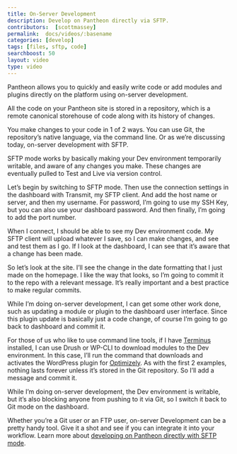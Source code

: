 ```yaml
---
title: On-Server Development
description: Develop on Pantheon directly via SFTP.
contributors:  [scottmassey]
permalink:  docs/videos/:basename
categories: [develop]
tags: [files, sftp, code]
searchboost: 50
layout: video
type: video
---
```


<Youtube src="ktesh9SiHfc" title="On Server Development" />

Pantheon allows you to quickly and easily write code or add modules and plugins directly on the platform using on-server development.

All the code on your Pantheon site is stored in a repository, which is a remote canonical storehouse of code along with its history of changes.

You make changes to your code in 1 of 2 ways. You can use Git, the repository’s native language, via the command line. Or as we’re discussing today, on-server development with SFTP.

SFTP mode works by basically making your Dev environment temporarily writable, and aware of any changes you make. These changes are eventually pulled to Test and Live via version control.

Let’s begin by switching to SFTP mode. Then use the connection settings in the dashboard with Transmit, my SFTP client. And add the host name or server, and then my username. For password, I’m going to use my SSH Key, but you can also use your dashboard password. And then finally, I’m going to add the port number.

When I connect, I should be able to see my Dev environment code. My SFTP client will upload whatever I save, so I can make changes, and see and test them as I go. If I look at the dashboard, I can see that it’s aware that a change has been made.

So let’s look at the site. I’ll see the change in the date formatting that I just made on the homepage. I like the way that looks, so I’m going to commit it to the repo with a relevant message. It’s really important and a best practice to make regular commits.

While I’m doing on-server development, I can get some other work done, such as updating a module or plugin to the dashboard user interface. Since this plugin update is basically just a code change, of course I’m going to go back to dashboard and commit it.

For those of us who like to use command line tools, if I have [Terminus](/guides/terminus) installed, I can use Drush or WP-CLI to download modules to the Dev environment. In this case, I’ll run the command that downloads and activates the WordPress plugin for [Optimizely](https://wordpress.org/plugins/optimizely/). As with the first 2 examples, nothing lasts forever unless it’s stored in the Git repository. So I’ll add a message and commit it.

While I’m doing on-server development, the Dev environment is writable, but it’s also blocking anyone from pushing to it via Git, so I switch it back to Git mode on the dashboard.

Whether you’re a Git user or an FTP user, on-server Development can be a pretty handy tool. Give it a shot and see if you can integrate it into your workflow. Learn more about [developing on Pantheon directly with SFTP mode](/sftp).
